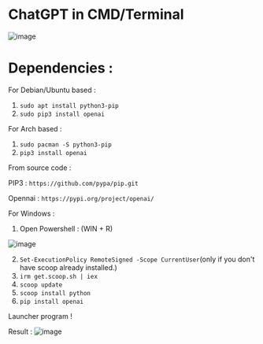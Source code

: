 # ChatGPT in CMD/Terminal
![image](https://user-images.githubusercontent.com/126118656/222978487-4c179f2b-7183-4af4-8da4-2a6be7cba70a.png)

# Dependencies :
For Debian/Ubuntu based :
1. `sudo apt install python3-pip`
2. `sudo pip3 install openai`


For Arch based : 
1. `sudo pacman -S python3-pip`
2. `pip3 install openai`

From source code : 

PIP3 : `https://github.com/pypa/pip.git`

Opennai : `https://pypi.org/project/openai/`

For Windows : 
1. Open Powershell : (WIN + R) 

![image](https://user-images.githubusercontent.com/126118656/222978194-df39c220-c863-4aaf-ac98-79946bf3c8c9.png)



2. `Set-ExecutionPolicy RemoteSigned -Scope CurrentUser`(only if you don't have scoop already installed.)
3. `irm get.scoop.sh | iex`
4. `scoop update`
5. `scoop install python`
6. `pip install openai`

Launcher program ! 

Result : ![image](https://user-images.githubusercontent.com/126118656/222978472-a66ca349-9c79-42a6-ae42-5afb885780af.png)
